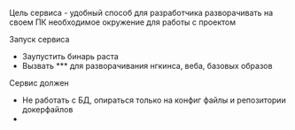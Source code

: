 Цель сервиса - удобный способ для разработчика разворачивать на своем 
ПК необходимое окружение для работы с проектом

Запуск сервиса
- Заупустить бинарь раста
- Вызвать *** для разворачивания нгкинса, веба, базовых образов

Сервис должен
- Не работать с БД, опираться только на конфиг файлы и репозитории докерфайлов
- 